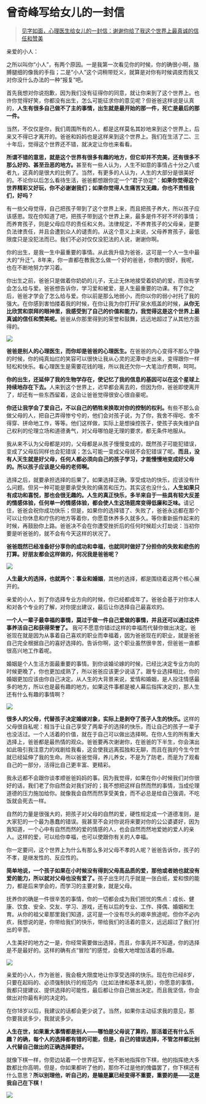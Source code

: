# 曾奇峰写给女儿的一封信

<link href="../../../css/style.css" rel="stylesheet" type="text/css" />

> [见字如面，心理医生给女儿的一封信：谢谢你给了我这个世界上最真诚的信任和赞美](http：//www.360doc.com/showweb/0/0/641767512.aspx)

<span class="fzzy">亲爱的小人：

<div class="p">

之所以叫你“小人”，有两个原因。一是我第一次看见你的时候，你的确很小啊，胳膊腿细的像我的手指；二是“小人”这个词稍带贬义，就算是对你有时候调皮而我又对你没什么办法的一种“报复”吧。

首先我想对你说抱歉，因为我们没有征得你的同意，就让你来到了这个世界上。也许你觉得好笑，你都没有出生，怎么可能征求你的意见呢？但爸爸这样说是认真的，**人生有很多自己做不了主的事情，出生就是最开始的那一件，死亡是最后的那一件。**

当然，不仅仅是你，我们周围所有的人，都是这样莫名其妙地来到这个世界上，后来又不得已才离开的。爸爸和妈妈也是这样来到这个世界上。我们在生活了二、三十年后，觉得这个世界还不错，就决定让你也来看看。

<b>所谓不错的意思，就是这个世界有很多有趣的地方，但它却并不完美，还有很多不那么好的、甚至丑恶的地方。</b>甚至有一些人认为，人生不如意的事情占十分之八或者九，这真的是很大的比例了。当然，有更多的人认为，人生的大部分是很美好的。不论你以后怎么看待生活，爸爸都想跟你定一个“君子协定”：**如果你觉得这个世界精彩又好玩，你不必谢谢我们；如果你觉得人生痛苦又无趣，你也不责怪我们，好吗？**

有一些父母觉得，自己把孩子带到了这个世界上来，而且把孩子养大，所以孩子应该感恩。现在你知道了吧，把孩子带到这个世界上来，最多是件不好不坏的事情；而养育孩子，则是父母应尽的责任和义务。法律规定，不养育孩子的父母亲，是要负法律责任，并且会遭到众人的谴责的。从这个意义上来说，父母养育孩子，最低限度只是没犯法而已。我们不必对仅仅没犯法的人说，谢谢你啊。

你的出生，是我一生中最重要的事情。从此我升级为爸爸，这可是一个人一生中最大的“升迁”。8年来，你一直都在教我怎么做一个好的爸爸，你教的很好，我呢，也在不断地努力学习着。

你出生之前，爸爸只是做着你奶奶的儿子，无止无休地接受着奶奶的爱，而没有学会怎么给与爱。爸爸想告诉你，学习爱和被爱，是人生最重要的功课。有了你之后，爸爸才学会了怎么给与爱。你以前是那么地弱小，而你以你的弱小衬托了我的强大。在你感到害怕搂着我的时候，在你让我为你打开矿泉水瓶盖的时候，<b>从你无比欣赏和崇拜的眼神里，我感受到了自己的价值和能力，我觉得这是这个世界上最真诚的信任和赞美呢。</b>爸爸从你那里得到的荣誉和鼓舞，远远地超过了从其他方面得的。

</div>

<div>

<img src="../.pic/360doc-2.jpg" />

</div>

<div class="p">

<b>爸爸是别人的心理医生，而你却是爸爸的心理医生。</b>在爸爸的内心变得不那么宁静的时候，你的纯真灿烂的笑容可以很快让我从心灵的泥潭中走出来，变得跟你一样轻松和快乐。看心理医生是需要花钱的哦，所以我还欠你一大笔治疗费啊，呵呵。　

<b>你的出生，还延伸了我的生物学存在，使记忆了我的信息的基因可以在这个星球上持续地存在下去。</b>人来到这个世界上，迟早都会离去的，但因为你，爸爸即使离开了，却还有一些东西留着，这会让爸爸觉得很安心很自豪呢。

<b>你还让我学会了爱自己，不以自己的牺牲来换取对你的控制的权利。</b>有些不那么会做父母的人，把自己弄得惨兮兮的，他们会对孩子说，为了你，我舍不得吃、舍不得穿、拼命地工作，等等。他们这样做，实际上是想操控孩子，使孩子丧失维护自己权利的伦理立场和道德勇气，对父母哪怕是无理的要求，都无条件地服从。

我从来不认为父母都是对的，父母都是从孩子慢慢变成的，既然孩子可能犯错误，变成了父母后同样也会犯错误；怎么可能一变成父母就不会犯错误了呢。<b>而且，没有人天生就是好父母，任何人都必须向自己的孩子学习，才能慢慢地变成好父母的。所以孩子应该是父母的老师啊。</b>

选择之后，就要承担选择的后果了。如果选择正确，享受成功的快乐，应该没有什么问题。但另一种可能是要承受失败的痛苦和压力。其实这也没什么，<b>人生如果只有成功和喜悦，那也会很无趣的。人生的真正快乐，多半来自于一些具有较大反差的情感体验，任何单一的情感体验，都会使人生这场筵席变得低廉和乏味。</b>请记住，爸爸会祝你成功快乐；但是，如果你的选择错了、失败了，爸爸永远都在那个可以让你休息和疗伤的地方等着你，你愿意休养多久就多久。等你重新振作起来的时候，再鼓励你上路。爸爸决不会在你遭受挫折后的任何时候趁火打劫说：当初你要是听爸爸的，就不会有今天这样的状况了。

**爸爸既然已经准备好分享你的成功和幸福，也就同时做好了分担你的失败和悲伤的打算。好朋友都会这样做的，何况我是爸爸呢？**

</div>

<div>

<img src="../.pic/360doc-3.jpg" />

</div>

<div class="p">

**人生最大的选择，也就两个：事业和婚姻**，其他的选择，都是围绕着这两个核心展开的。

亲爱的小人，到了你选择专业方向的时候，你已经都成年了。爸爸会基于对你本人和对各个专业的了解，对你提出建议，最后让你选择自己最喜欢的。

<b>一个人一辈子最幸福的事情，莫过于做一件自己爱做的事情，并且还可以通过这件事养活自己和获得荣誉了。</b> 我可不愿意你错过这样的幸福而代替你做出决定。爸爸现在就是因为从事着自己喜欢的职业而幸福着，因为爸爸现在的职业，就是爸爸自己完全根据自己的喜好选择的。告诉你啊，这个职业虽然很辛苦，但爸爸一直都很高兴地工作着呢。

婚姻是个人生活方面最重要的事情。到你谈婚论嫁的时候，已经比决定专业方向的时候更晚了，你也更加成熟了，所以爸爸应该更少说话了。跟专业选择相比，你的婚姻更加应该由你自己决定。从人生的大背景来说，爱情和婚姻，是人投注情感最多的地方，所以也是最有趣的地方。如果这件事都是被人幕后指挥决定的，那人生还有什么有趣的事情啊？

</div>

<img src="../.pic/360doc-4.jpg" style="align:center;" />

<div class="p">

<b><span style="float：left；font-size： 2em；magin： 0px；padding： 0px；">很</span>多人的父母，代替孩子决定婚嫁对象，实际上是剥夺了孩子人生的快乐。</b>这样的父母很自私呢：相当于让自己享受了两辈子的选择的快乐，而让自己的孩子一辈子也没活过。一个人活着的价值，就在于自己可以做出选择啊。在你人生的所有重大选择上，爸爸都是最热情的观众。爸爸要再次谢谢你，在爸爸的下半生，你会演出如此吸引我注意力的戏剧给我看，这会使我远离孤独和无聊，而且在我的今生今世就已经延伸了我的生命。所以爸爸觉得，养儿养女，不是为了防老，而是为了观看自己的一部分，活得比自己更丰富、更精彩。

我永远都不会跟你谈孝顺爸爸妈妈的事。因为我觉得，如果在你小时候我们对你很好的话，我们老了你自然会对我们好的；我不想把这样自然而然的事情，当成伦理道德的压力施加给你。就像我会自然而然享受美食，而不必总是给自己强调，不吃饭就会死去一样。

自然的力量是很强大的，把孩子对父母的自然的爱，硬性规定成一个道德准则，是大家犯的一个最为愚蠢的错误。我甚至不会对你说将来要对你的公公婆婆好，因为我知道，一个心中有自然而然的爱的情感的人，也会自然而然地爱她的爱人的亲人。这样的爱，可以给你幸福，也可以使跟你有关的人幸福。

你一定要问，这个世界上为什么有那么多对父母不孝的人呢？爸爸告诉你，孩子的不孝，是继发性的、反应性的。

<b>简单地说，一个孩子如果在小时候没有得到父母高品质的爱，那他或者她也就没有爱的能力，所以就对父母也没有爱了。</b>孩子出生时几乎就是一张白纸，爱和恨的能力，都是后来学会的，而学习的主要对象，就是父母。

抚养你的确是一件很辛苦的事情，你的一切都会成为我们担忧的焦点：成长、健康、饮食、安全、交友、学习、游戏，还有以后的专业、工作、择偶、婚姻和生育。从你的祖父辈那里我们知道，这可是一个没有尽头的艰辛旅途呢。但你不必内疚，我想说的是，你带给我们的快乐，带给我们的活着的意义，远远超过了我们付出的辛苦。

<span style="font-weight：bold；color：red；">人生美好的地方之一是，你经常需要做出选择，而且，你事先并不知道，你的选择是不是最好的。这样的确有点“冒险”的感觉，会极大地增加活着的乐趣。</span>

</div>

![](../.pic/360doc-5.jpg)

<div class="p">

亲爱的小人，作为爸爸，我会极大限度地让你享受选择的快乐。现在你已经8岁，只要在起码的、必须强制执行的规范内（比如法律和基本礼貌），你愿意的事情，我都只提建议、提供选择的可能性，最后都让你自己做出决定。而且我坚信，你会做出对你最有利的决定的。

在你18岁以后，我建议的话都会更少说了。当然，如果你主动征求我的意见，那你要我说多少，我就说多少。

<b>人生在世，如果重大事情都是别人——哪怕是父母说了算的，那活着还有什么乐趣？的确，每个人的选择都有错的可能，但是，自己的错误选择，不管怎样都比别人代替自己做出的正确选择要好。</b>

就像下棋一样，你旁边站着一个世界冠军，他不断地指挥你下棋，他的指挥绝大多数都比你高明，但是，你如果都听了他的，那你不过是他的傀儡罢了，你下棋还有什么意思？**所以别理他，听自己的，是输是赢已经变得不重要，重要的是——这是我自己在下棋！**

</div>

![](../.pic/360doc-6.gif)


